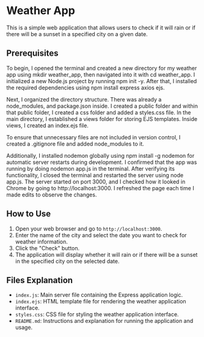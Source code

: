# Weather App

This is a simple web application that allows users to check if it will rain or if there will be a sunset in a specified city on a given date.

## Prerequisites

To begin, I opened the terminal and created a new directory for my weather app using mkdir weather_app, then navigated into it with cd weather_app. I initialized a new Node.js project by running npm init -y. After that, I installed the required dependencies using npm install express axios ejs.

Next, I organized the directory structure. There was already a node_modules, and package.json inside. I created a public folder and within that public folder, I created a css folder and added a styles.css file. In the main directory, I established a views folder for storing EJS templates. Inside views, I created an index.ejs file.

To ensure that unnecessary files are not included in version control, I created a .gitignore file and added node_modules to it.

Additionally, I installed nodemon globally using npm install -g nodemon for automatic server restarts during development. I confirmed that the app was running by doing nodemon app.js in the terminal. After verifying its functionality, I closed the terminal and restarted the server using node app.js. The server started on port 3000, and I checked how it looked in Chrome by going to http://localhost:3000. I refreshed the page each time I made edits to observe the changes.

## How to Use

1. Open your web browser and go to `http://localhost:3000`.
2. Enter the name of the city and select the date you want to check for weather information.
3. Click the "Check" button.
4. The application will display whether it will rain or if there will be a sunset in the specified city on the selected date.

## Files Explanation

- `index.js`: Main server file containing the Express application logic.
- `index.ejs`: HTML template file for rendering the weather application interface.
- `styles.css`: CSS file for styling the weather application interface.
- `README.md`: Instructions and explanation for running the application and usage.


